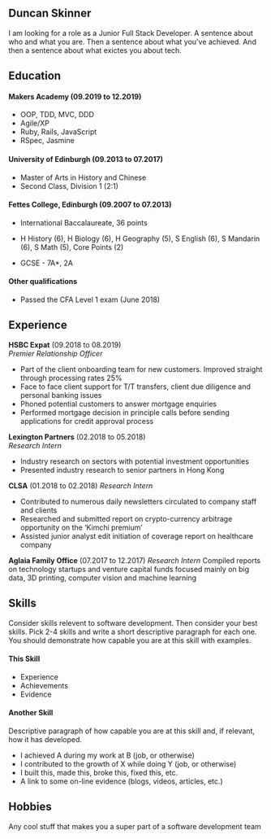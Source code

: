 ## Duncan Skinner

I am looking for a role as a Junior Full Stack Developer.
A sentence about who and what you are. Then a sentence about what you've achieved. And then a sentence about what exictes you about tech.

## Education

#### Makers Academy (09.2019 to 12.2019)

- OOP, TDD, MVC, DDD
- Agile/XP
- Ruby, Rails, JavaScript
- RSpec, Jasmine

#### University of Edinburgh (09.2013 to 07.2017)

- Master of Arts in History and Chinese
- Second Class, Division 1 (2:1)

#### Fettes College, Edinburgh (09.2007 to 07.2013)

- International Baccalaureate, 36 points
- H History (6), H Biology (6), H Geography (5), S English (6), S Mandarin (6), S Math (5), Core Points (2)

- GCSE - 7A*, 2A

#### Other qualifications

- Passed the CFA Level 1 exam (June 2018)

## Experience

**HSBC Expat** (09.2018 to 08.2019)    
*Premier Relationship Officer*  
- Part of the client onboarding team for new customers. Improved straight through processing rates 25%
- Face to face client support for T/T transfers, client due diligence and personal banking issues
- Phoned potential customers to answer mortgage enquiries
- Performed mortgage decision in principle calls before sending applications for credit approval process

**Lexington Partners** (02.2018 to 05.2018)   
*Research Intern*  
- Industry research on sectors with potential investment opportunities
- Presented industry research to senior partners in Hong Kong

**CLSA** (01.2018 to 02.2018)
*Research Intern* 
- Contributed to numerous daily newsletters circulated to company staff and clients
- Researched and submitted report on crypto-currency arbitrage opportunity on the ‘Kimchi premium’ 
- Assisted junior analyst edit initiation of coverage report on healthcare company

**Aglaia Family Office** (07.2017 to 12.2017)
*Research Intern*
Compiled reports on technology startups and venture capital funds focused mainly on big data, 3D printing, computer vision and machine learning


## Skills

Consider skills relevent to software development. Then consider your best skills. Pick 2-4 skills and write a short descriptive paragraph for each one. You should demonstrate how capable you are at this skill with examples.

#### This Skill

- Experience
- Achievements
- Evidence

#### Another Skill

Descriptive paragraph of how capable you are at this skill and, if relevant, how it has developed.

- I achieved A during my work at B (job, or otherwise)
- I contributed to the growth of X while doing Y (job, or otherwise)
- I built this, made this, broke this, fixed this, etc.
- A link to some on-line evidence (blogs, videos, articles, etc.)
## Hobbies

Any cool stuff that makes you a super part of a software development team
